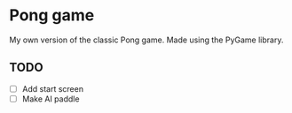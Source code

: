 # Pong game

My own version of the classic Pong game.
Made using the PyGame library.

## TODO
- [ ] Add start screen
- [ ] Make AI paddle